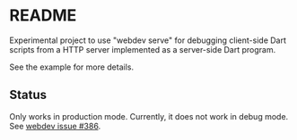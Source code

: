 # README

Experimental project to use "webdev serve" for debugging client-side
Dart scripts from a HTTP server implemented as a server-side Dart
program.

See the example for more details.

## Status

Only works in production mode. Currently, it does not work in debug
mode. See [webdev issue #386](https://github.com/dart-lang/webdev/issues/386#issuecomment-494888251).
